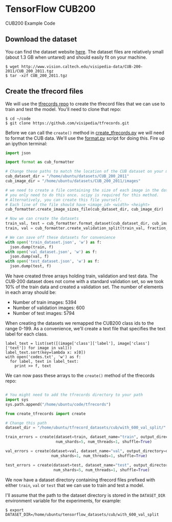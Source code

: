 # TensorFlow CUB200 
CUB200 Example Code

## Download the dataset

You can find the dataset website [here](http://www.vision.caltech.edu/visipedia/CUB-200-2011.html). The dataset files are relatively small (about 1.3 GB when untared) and should easily fit on your machine.  

```
$ wget http://www.vision.caltech.edu/visipedia-data/CUB-200-2011/CUB_200_2011.tgz
$ tar -xzf CUB_200_2011.tgz
```

## Create the tfrecord files 

We will use the [tfrecords repo](https://github.com/visipedia/tfrecords) to create the tfrecord files that we can use to train and test the model. You'll need to clone that repo:
```
$ cd ~/code
$ git clone https://github.com/visipedia/tfrecords.git
```

Before we can call the `create()` method in [create_tfrecords.py](https://github.com/visipedia/tfrecords/tree/master/create_tfrecords.py) we will need to format the CUB data. We'll use the [format.py](format.py) script for doing this. Fire up an ipython terminal:
```python
import json

import format as cub_formatter

# Change these paths to match the location of the CUB dataset on your machine 
cub_dataset_dir = "/home/ubuntu/datasets/CUB_200_2011"
cub_image_dir = "/home/ubuntu/datasets/CUB_200_2011/images"

# we need to create a file containing the size of each image in the dataset. 
# you only need to do this once. scipy is required for this method. 
# Alternatively, you can create this file yourself. 
# Each line of the file should have <image_id> <width> <height>
cub_formatter.create_image_sizes_file(cub_dataset_dir, cub_image_dir)

# Now we can create the datasets
train_val, test = cub_formatter.format_dataset(cub_dataset_dir, cub_image_dir)
train, val = cub_formatter.create_validation_split(train_val, fraction_per_class=0.1, shuffle=True)

# We can save off these datasets for convenience
with open('train_dataset.json', 'w') as f:
  json.dump(train, f)
with open('val_dataset.json', 'w') as f:
  json.dump(val, f)
with open('test_dataset.json', 'w') as f:
  json.dump(test, f)
```
We have created three arrays holding train, validation and test data. The CUB-200 dataset does not come with a standard validation set, so we took 10% of the train data and created a validation set. The number of elements in each array should be:
 * Number of train images: 5394
 * Number of validation images: 600
 * Number of test images: 5794

When creating the datasets we remapped the CUB200 class ids to the range 0-199. As a convenience, we'll create a text file that specifies the text label for each class. 
```
label_text = list(set([(image['class']['label'], image['class']['text']) for image in val]))
label_text.sort(key=lambda x: x[0])
with open('codes.txt', 'w') as f:
  for label, text in label_text:
    print >> f, text
```

We can now pass these arrays to the `create()` method of the tfrecords repo:
```python

# You might need to add the tfrecords directory to your path
import sys
sys.path.append("/home/ubuntu/code/tfrecords")

from create_tfrecords import create

# Change this path
dataset_dir = "/home/ubuntu/tfrecord_datasets/cub/with_600_val_split/"

train_errors = create(dataset=train, dataset_name="train", output_directory=dataset_dir,
                      num_shards=5, num_threads=1, shuffle=True)

val_errors = create(dataset=val, dataset_name="val", output_directory=dataset_dir,
                    num_shards=1, num_threads=1, shuffle=True)

test_errors = create(dataset=test, dataset_name="test", output_directory=dataset_dir,
                     num_shards=5, num_threads=1, shuffle=True)
```

We now have a dataset directory containing tfrecord files prefixed with either `train`, `val` or `test` that we can use to train and test a model. 

I'll assume that the path to the dataset directory is stored in the `DATASET_DIR` environment variable for the experiments, for example:
```
$ export DATASET_DIR=/home/ubuntu/tensorflow_datasets/cub/with_600_val_split
```
